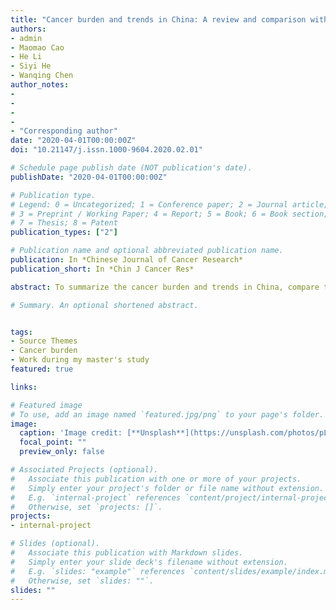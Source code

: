 ```yaml
---
title: "Cancer burden and trends in China: A review and comparison with Japan and South Korea"
authors:
- admin
- Maomao Cao
- He Li
- Siyi He
- Wanqing Chen
author_notes:
- 
- 
- 
- 
- "Corresponding author"
date: "2020-04-01T00:00:00Z"
doi: "10.21147/j.issn.1000-9604.2020.02.01"

# Schedule page publish date (NOT publication's date).
publishDate: "2020-04-01T00:00:00Z"

# Publication type.
# Legend: 0 = Uncategorized; 1 = Conference paper; 2 = Journal article;
# 3 = Preprint / Working Paper; 4 = Report; 5 = Book; 6 = Book section;
# 7 = Thesis; 8 = Patent
publication_types: ["2"]

# Publication name and optional abbreviated publication name.
publication: In *Chinese Journal of Cancer Research*
publication_short: In *Chin J Cancer Res*

abstract: To summarize the cancer burden and trends in China, compare the differences among China, Japan, and South Korea and discuss possible causes of the disparities. Incidence and mortality data were extracted from the online cancer database including the GLOBOCAN 2018 and the Global Burden of Disease Study 2017. Trend analysis was conducted using the join-point analysis, and annual percent changes were calculated. Cancers resulted in approximately 62.9 million disability-adjusted life years (DALYs) in China in 2017. Lung cancer had the greatest contribution, followed by liver cancer, stomach cancer, and esophageal cancer. The trajectory of progress in the reduction of liver and stomach cancers was observed in China. However, China still faced a heavy burden of lung cancer and a growing burden of cancers related to westernized lifestyle such as colorectal cancer, while Japan and South Korea have achieved reductions in colorectal cancer and lung cancer, respectively. Besides, China had a lower age-standardized cancer incidence rate but higher cancer mortality and DALY rates than Japan and South Korea. China is in the cancer transition stage with a rising burden of colorectal, prostate, and breast cancers along with a heavy burden of lung and upper digestive tract cancers. Taking into consideration the effectiveness of screening and tobacco control in Japan and South Korea, improvement in the current tobacco control policy and cancer screening systems may contribute to cancer control in China

# Summary. An optional shortened abstract.


tags:
- Source Themes
- Cancer burden
- Work during my master's study 
featured: true

links:

# Featured image
# To use, add an image named `featured.jpg/png` to your page's folder. 
image:
  caption: 'Image credit: [**Unsplash**](https://unsplash.com/photos/pLCdAaMFLTE)'
  focal_point: ""
  preview_only: false

# Associated Projects (optional).
#   Associate this publication with one or more of your projects.
#   Simply enter your project's folder or file name without extension.
#   E.g. `internal-project` references `content/project/internal-project/index.md`.
#   Otherwise, set `projects: []`.
projects:
- internal-project

# Slides (optional).
#   Associate this publication with Markdown slides.
#   Simply enter your slide deck's filename without extension.
#   E.g. `slides: "example"` references `content/slides/example/index.md`.
#   Otherwise, set `slides: ""`.
slides: ""
---
```

